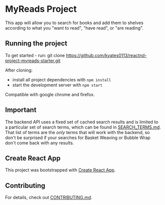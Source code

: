 # MyReads Project

This app will allow you to search for books and add them to shelves according to what you "want to read", "have read", or "are reading". 


## Running the project

To get started - run:
git clone https://github.com/kyates0113/reactnd-project-myreads-starter.git

After cloning:

* install all project dependencies with `npm install`
* start the development server with `npm start`

Compatible with google chrome and firefox. 

## Important

The backend API uses a fixed set of cached search results and is limited to a particular set of search terms, which can be found in [SEARCH_TERMS.md](SEARCH_TERMS.md). That list of terms are the _only_ terms that will work with the backend, so don't be surprised if your searches for Basket Weaving or Bubble Wrap don't come back with any results.

## Create React App

This project was bootstrapped with [Create React App](https://github.com/facebookincubator/create-react-app). 

## Contributing

For details, check out [CONTRIBUTING.md](CONTRIBUTING.md).

